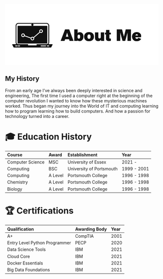 ![Logo](Images/About.png)

## My History
From an early age I’ve always been deeply interested in science and engineering, The first time I used a computer right at the beginning of the computer revolution I wanted to know how these mysterious machines worked. Thus began my journey into the World of IT and computing learning how to program learning how to build computers. And how a passion for technology turned into a career.

# 🎓 Education History

| Course            | Award   | Establishment              | Year        |
| :--               | :--     | :--                        | :--         |
| Computer Science  | MSC     | University of Essex        | 2021 -  |
| Computing         | BSC     | University of Portsmouth   | 1999 - 2001 |
| Computing         | A Level | Portsmouth College         | 1996 - 1998 |
| Chemistry         | A Level | Portsmouth College         | 1996 - 1998 |
| Biology           | A Level | Portsmouth College         | 1996 - 1998 |

# 🏆 Certifications 

| Qualification                 | Awarding Body | Year    |
| :-----------                  | :---------    | :------ |
| A+                            | CompTIA       | 2001    |
| Entry Level Python Programmer | PECP          | 2020    |
| Data Science Tools            | IBM           | 2021    |
| Cloud Core                    | IBM           | 2021    |
| Docker Essentials             | IBM           | 2021    |
| Big Data Foundations          | IBM           | 2021    |
